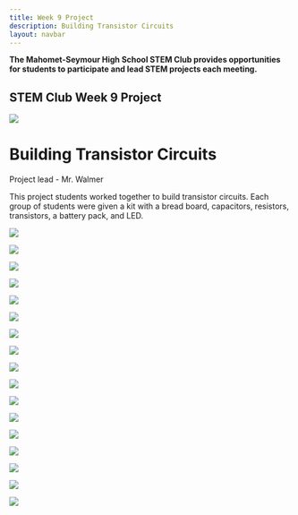 ```yaml
---
title: Week 9 Project
description: Building Transistor Circuits
layout: navbar
---
```


**The Mahomet-Seymour High School STEM Club provides opportunities for students to participate and lead STEM projects each meeting.**


## **STEM Club Week 9 Project**

![](images/STEMClubProjectWeek9K.jpeg)  

# **Building Transistor Circuits**

Project lead - Mr. Walmer



This project students worked together to build transistor circuits.
Each group of students were given a kit with a bread board, capacitors, resistors, transistors, a battery pack, and LED.

![](images/STEMClubProjectWeek9B.jpeg)                                                                                                    


![](images/STEMClubProjectWeek9C.jpeg)                                                                    

![](images/STEMClubProjectWeek9D.jpeg)

![](images/STEMClubProjectWeek9E.jpeg)

![](images/STEMClubProjectWeek9F.jpeg)

![](images/STEMClubProjectWeek9G.jpeg)

![](images/STEMClubProjectWeek9H.jpeg)                                                                    

![](images/STEMClubProjectWeek9I.jpeg)

![](images/STEMClubProjectWeek9J.jpeg)

![](images/STEMClubProjectWeek9L.jpeg)

![](images/STEMClubProjectWeek9M.jpeg)                                                                    

![](images/STEMClubProjectWeek9N.jpeg)

![](images/STEMClubProjectWeek9O.jpeg)

![](images/STEMClubProjectWeek9P.jpeg)

![](images/STEMClubProjectWeek9Q.jpeg)

![](images/STEMClubProjectWeek9R.jpeg)                                                                    

![](images/STEMClubProjectWeek9S.jpeg)
